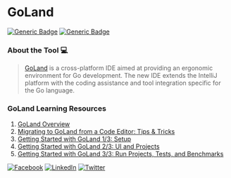 # GoLand
[![Generic Badge](https://img.shields.io/badge/JetBrains_Tools-critical.svg)](https://www.jetbrains.com)
[![Generic Badge](https://img.shields.io/badge/CodeOps.Tech-critical.svg)](https://codeops.tech)

### About the Tool 💻

>  [GoLand](https://www.jetbrains.com/go/) is a cross-platform IDE aimed at providing an ergonomic environment for Go development. The new IDE extends the IntelliJ platform with the coding assistance and tool integration specific for the Go language.

### GoLand Learning Resources
1. [GoLand Overview](https://www.youtube.com/watch?v=DlF6EJurb88&list=PLQ176FUIyIUaXlyMXddbZ7TOdW2Yns4yV&index=3&t=1s)
2. [Migrating to GoLand from a Code Editor: Tips & Tricks](https://www.youtube.com/watch?v=GDHET-k4zz4&list=PLQ176FUIyIUaXlyMXddbZ7TOdW2Yns4yV&index=5)
3. [Getting Started with GoLand 1/3: Setup](https://www.youtube.com/watch?v=AufkDPEI2qA&list=PLQ176FUIyIUaXlyMXddbZ7TOdW2Yns4yV&index=6)
4. [Getting Started with GoLand 2/3: UI and Projects](https://www.youtube.com/watch?v=VI0UiI0FKss&list=PLQ176FUIyIUaXlyMXddbZ7TOdW2Yns4yV&index=7)
4. [Getting Started with GoLand 3/3: Run Projects, Tests, and Benchmarks](https://www.youtube.com/watch?v=h-GWnAyKr_Y&list=PLQ176FUIyIUaXlyMXddbZ7TOdW2Yns4yV&index=8)




[![Facebook](https://img.shields.io/static/v1.svg?label=connect&message=@CodeOpsTech&color=grey&logo=facebook&style=flat&logoColor=white&colorA=critical)](https://www.facebook.com/CodeOpsTech)
[![LinkedIn](https://img.shields.io/static/v1.svg?label=connect&message=@CodeOpsTech&color=grey&logo=linkedin&style=flat&logoColor=white&colorA=critical)](https://www.linkedin.com/company/codeops-technologies/)
[![Twitter](https://img.shields.io/static/v1.svg?label=connect&message=@CodeOpsTech&color=grey&logo=twitter&style=flat&logoColor=white&colorA=critical)](https://twitter.com/CodeOpsTech)
